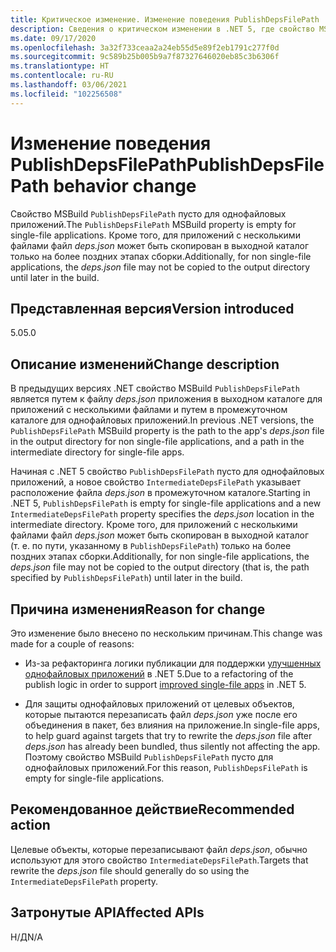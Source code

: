 ```yaml
---
title: Критическое изменение. Изменение поведения PublishDepsFilePath
description: Сведения о критическом изменении в .NET 5, где свойство MSBuild PublishDepsFilePath пусто для однофайловых приложений.
ms.date: 09/17/2020
ms.openlocfilehash: 3a32f733ceaa2a24eb55d5e89f2eb1791c277f0d
ms.sourcegitcommit: 9c589b25b005b9a7f87327646020eb85c3b6306f
ms.translationtype: HT
ms.contentlocale: ru-RU
ms.lasthandoff: 03/06/2021
ms.locfileid: "102256508"
---
```

# <a name="publishdepsfilepath-behavior-change"></a><span data-ttu-id="ee97d-103">Изменение поведения PublishDepsFilePath</span><span class="sxs-lookup"><span data-stu-id="ee97d-103">PublishDepsFilePath behavior change</span></span>

<span data-ttu-id="ee97d-104">Свойство MSBuild `PublishDepsFilePath` пусто для однофайловых приложений.</span><span class="sxs-lookup"><span data-stu-id="ee97d-104">The `PublishDepsFilePath` MSBuild property is empty for single-file applications.</span></span> <span data-ttu-id="ee97d-105">Кроме того, для приложений с несколькими файлами файл *deps.json* может быть скопирован в выходной каталог только на более поздних этапах сборки.</span><span class="sxs-lookup"><span data-stu-id="ee97d-105">Additionally, for non single-file applications, the *deps.json* file may not be copied to the output directory until later in the build.</span></span>

## <a name="version-introduced"></a><span data-ttu-id="ee97d-106">Представленная версия</span><span class="sxs-lookup"><span data-stu-id="ee97d-106">Version introduced</span></span>

<span data-ttu-id="ee97d-107">5.0</span><span class="sxs-lookup"><span data-stu-id="ee97d-107">5.0</span></span>

## <a name="change-description"></a><span data-ttu-id="ee97d-108">Описание изменений</span><span class="sxs-lookup"><span data-stu-id="ee97d-108">Change description</span></span>

<span data-ttu-id="ee97d-109">В предыдущих версиях .NET свойство MSBuild `PublishDepsFilePath` является путем к файлу *deps.json* приложения в выходном каталоге для приложений с несколькими файлами и путем в промежуточном каталоге для однофайловых приложений.</span><span class="sxs-lookup"><span data-stu-id="ee97d-109">In previous .NET versions, the `PublishDepsFilePath` MSBuild property is the path to the app's *deps.json* file in the output directory for non single-file applications, and a path in the intermediate directory for single-file apps.</span></span>

<span data-ttu-id="ee97d-110">Начиная с .NET 5 свойство `PublishDepsFilePath` пусто для однофайловых приложений, а новое свойство `IntermediateDepsFilePath` указывает расположение файла *deps.json* в промежуточном каталоге.</span><span class="sxs-lookup"><span data-stu-id="ee97d-110">Starting in .NET 5, `PublishDepsFilePath` is empty for single-file applications and a new `IntermediateDepsFilePath` property specifies the *deps.json* location in the intermediate directory.</span></span> <span data-ttu-id="ee97d-111">Кроме того, для приложений с несколькими файлами файл *deps.json* может быть скопирован в выходной каталог (т. е. по пути, указанному в `PublishDepsFilePath`) только на более поздних этапах сборки.</span><span class="sxs-lookup"><span data-stu-id="ee97d-111">Additionally, for non single-file applications, the *deps.json* file may not be copied to the output directory (that is, the path specified by `PublishDepsFilePath`) until later in the build.</span></span>

## <a name="reason-for-change"></a><span data-ttu-id="ee97d-112">Причина изменения</span><span class="sxs-lookup"><span data-stu-id="ee97d-112">Reason for change</span></span>

<span data-ttu-id="ee97d-113">Это изменение было внесено по нескольким причинам.</span><span class="sxs-lookup"><span data-stu-id="ee97d-113">This change was made for a couple of reasons:</span></span>

- <span data-ttu-id="ee97d-114">Из-за рефакторинга логики публикации для поддержки [улучшенных однофайловых приложений](https://github.com/dotnet/designs/blob/master/accepted/2020/single-file/design.md) в .NET 5.</span><span class="sxs-lookup"><span data-stu-id="ee97d-114">Due to a refactoring of the publish logic in order to support [improved single-file apps](https://github.com/dotnet/designs/blob/master/accepted/2020/single-file/design.md) in .NET 5.</span></span>

- <span data-ttu-id="ee97d-115">Для защиты однофайловых приложений от целевых объектов, которые пытаются перезаписать файл *deps.json* уже после его объединения в пакет, без влияния на приложение.</span><span class="sxs-lookup"><span data-stu-id="ee97d-115">In single-file apps, to help guard against targets that try to rewrite the *deps.json* file after *deps.json* has already been bundled, thus silently not affecting the app.</span></span> <span data-ttu-id="ee97d-116">Поэтому свойство MSBuild `PublishDepsFilePath` пусто для однофайловых приложений.</span><span class="sxs-lookup"><span data-stu-id="ee97d-116">For this reason, `PublishDepsFilePath` is empty for single-file applications.</span></span>

## <a name="recommended-action"></a><span data-ttu-id="ee97d-117">Рекомендованное действие</span><span class="sxs-lookup"><span data-stu-id="ee97d-117">Recommended action</span></span>

<span data-ttu-id="ee97d-118">Целевые объекты, которые перезаписывают файл *deps.json*, обычно используют для этого свойство `IntermediateDepsFilePath`.</span><span class="sxs-lookup"><span data-stu-id="ee97d-118">Targets that rewrite the *deps.json* file should generally do so using the `IntermediateDepsFilePath` property.</span></span>

## <a name="affected-apis"></a><span data-ttu-id="ee97d-119">Затронутые API</span><span class="sxs-lookup"><span data-stu-id="ee97d-119">Affected APIs</span></span>

<span data-ttu-id="ee97d-120">Н/Д</span><span class="sxs-lookup"><span data-stu-id="ee97d-120">N/A</span></span>

<!--

### Affected APIs

Not detectable via API analysis.

### Category

MSBuild

-->
